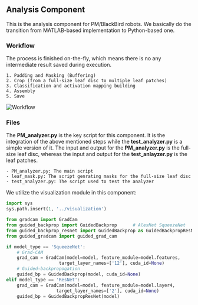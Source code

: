 ## Analysis Component

This is the analysis component for PM/BlackBird robots. We basically do the transition from MATLAB-based implementation to Python-based one.


### Workflow

The process is finished on-the-fly, which means there is no any intermediate result saved during execution.

```console
1. Padding and Masking (Buffering)
2. Crop (from a full-size leaf disc to multiple leaf patches)
3. Classification and activation mapping building
4. Assembly
5. Save
```

![Workflow](workflow/workflow.png)

### Files

The **PM_analyzer.py** is the key script for this component. It is the integration of the above mentioned steps while the **test_analyzer.py** is a simple version of it. The input and output for the **PM_analyzer.py** is the full-size leaf disc, whereas the input and output for the **test_anlayzer.py** is the leaf patches.

```console
- PM_analyzer.py: The main script
- leaf_mask.py: The script genrating masks for the full-size leaf disc
- test_analyzer.py: The script used to test the analyzer
```

We utilize the visualization module in this component:

```Python
import sys
sys.path.insert(1, '../visualization')

from gradcam import GradCam
from guided_backprop import GuidedBackprop      # AlexNet SqueezeNet
from guided_backprop_resnet import GuidedBackprop as GuidedBackpropResNet
from guided_gradcam import guided_grad_cam

if model_type == 'SqueezeNet':
    # Grad-CAM
    grad_cam = GradCam(model=model, feature_module=model.features,
                    target_layer_names=['12'], cuda_id=None)
    # Guided-backpropogation
    guided_bp = GuidedBackprop(model, cuda_id=None)
elif model_type == 'ResNet':
    grad_cam = GradCam(model=model, feature_module=model.layer4,
                   target_layer_names=['2'], cuda_id=None)
    guided_bp = GuidedBackpropResNet(model)
```
